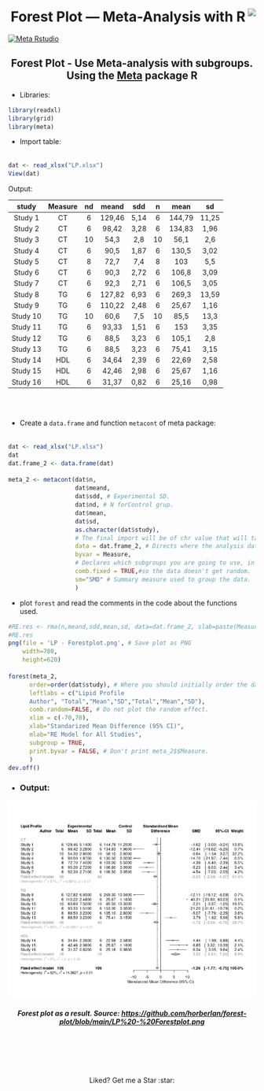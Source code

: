 <h1 align="center"> Forest Plot  — Meta-Analysis with R<img src="https://rstudio.com/wp-content/uploads/2018/10/RStudio-Logo-Flat.png" align="right" height="30px">
</h1>

[![Meta Rstudio](https://img.shields.io/endpoint?url=https%3A%2F%2Frstudio.github.io%2Frstudio-shields%2Fcategory%2Fmeta.json)](https://community.rstudio.com/c/meta)
<h2 align="center"> Forest Plot - Use  Meta-analysis with subgroups. Using the <a href="https://cran.r-project.org/web/packages/meta/index.html">Meta</a> package R</h2>

* Libraries:

```R
library(readxl)
library(grid)
library(meta)
```

*  Import table:

```R

dat <- read_xlsx("LP.xlsx")
View(dat)
```
Output:

| study    | Measure | nd | meand  | sdd  | n  | mean   | sd    |
|:--------:|:-------:|:--:|:------:|:----:|:--:|:------:|:-----:|
| Study 1  | CT      | 6  | 129,46 | 5,14 | 6  | 144,79 | 11,25 |
| Study 2  | CT      | 6  | 98,42  | 3,28 | 6  | 134,83 | 1,96  |
| Study 3  | CT      | 10 | 54,3   | 2,8  | 10 | 56,1   | 2,6   |
| Study 4  | CT      | 6  | 90,5   | 1,87 | 6  | 130,5  | 3,02  |
| Study 5  | CT      | 8  | 72,7   | 7,4  | 8  | 103    | 5,5   |
| Study 6  | CT      | 6  | 90,3   | 2,72 | 6  | 106,8  | 3,09  |
| Study 7  | CT      | 6  | 92,3   | 2,71 | 6  | 106,5  | 3,05  |
| Study 8  | TG      | 6  | 127,82 | 6,93 | 6  | 269,3  | 13,59 |
| Study 9  | TG      | 6  | 110,22 | 2,48 | 6  | 25,67  | 1,16  |
| Study 10 | TG      | 10 | 60,6   | 7,5  | 10 | 85,5   | 13,3  |
| Study 11 | TG      | 6  | 93,33  | 1,51 | 6  | 153    | 3,35  |
| Study 12 | TG      | 6  | 88,5   | 3,23 | 6  | 105,1  | 2,8   |
| Study 13 | TG      | 6  | 88,5   | 3,23 | 6  | 75,41  | 3,15  |
| Study 14 | HDL     | 6  | 34,64  | 2,39 | 6  | 22,69  | 2,58  |
| Study 15 | HDL     | 6  | 42,46  | 2,98 | 6  | 25,67  | 1,16  |
| Study 16 | HDL     | 6  | 31,37  | 0,82 | 6  | 25,16  | 0,98  |

<br>
<br>

* Create a ```data.frame``` and function ```metacont``` of meta package:

```R

dat <- read_xlsx("LP.xlsx")
dat
dat.frame_2 <- data.frame(dat)

meta_2 <- metacont(dat$n,
                   dat$meand,
                   dat$sdd, # Experimental SD.
                   dat$nd, # N forControl grup.
                   dat$mean,
                   dat$sd,
                   as.character(dat$study), 
                   # The final import will be of chr value that will take the data of the authors.
                   data = dat.frame_2, # Directs where the analysis data will come from. 
                   byvar = Measure, 
                   # Declares which subgroups you are going to use, in the case of those that were entered in the table in the "Measure" column. 
                   comb.fixed = TRUE,#so the data doesn't get random. 
                   sm="SMD" # Summary measure used to group the data. 
                   )
```
*  plot ```forest``` and read the comments in the code about the functions used.

```R
#RE.res <- rma(n,meand,sdd,mean,sd, data=dat.frame_2, slab=paste(Measure))
#RE.res
png(file = 'LP - Forestplot.png', # Save plot as PNG
    width=780,
    height=620)

forest(meta_2,
      order=order(dat$study), # Where you should initially order the data. 
      leftlabs = c("Lipid Profile 
      Author", "Total","Mean","SD","Total","Mean","SD"),
      comb.random=FALSE, # Do not plot the random effect. 
      xlim = c(-70,70), 
      xlab="Standarized Mean Difference (95% CI)",
      mlab="RE Model for All Studies",
      subgroup = TRUE,
      print.byvar = FALSE, # Don't print meta_2$$Measure.
      )
dev.off()

```

- ### Output:
<p align="center">
<img src="https://raw.githubusercontent.com/horberlan/forest-plot/main/LP%20-%20Forestplot.png" width="700px" />

##### <p align="center"> Forest plot as a result. Source: https://github.com/horberlan/forest-plot/blob/main/LP%20-%20Forestplot.png</p>

<!--``` SE <- (dat$sd/sqrt(n)) ```
    -->

<br><br>


 
<br>

<p align="center">Liked? Get me a Star :star:</p>

